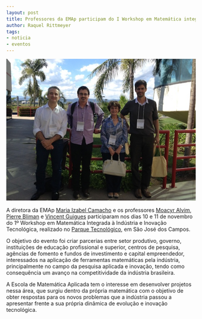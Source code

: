 ```yaml
---
layout: post
title: Professores da EMAp participam do I Workshop em Matemática integrada à Indústria e Inovação Tecnológica
author: Raquel Rittmeyer
tags:
- noticia
- eventos
---
```


![foto](/images/2014-11-14-workshop-matematica-industria.jpg)

A diretora da EMAp [Maria Izabel Camacho](/people/maria.camacho.html)
e os professores [Moacyr Alvim](/people/moacyr.silva.html),
[Pierre Bliman](http://goo.gl/CMjYtL) e
[Vincent Guigues](/people/vincent.guigues.html) participaram nos dias
10 e 11 de novembro do 1º Workshop em Matemática Integrada à Indústria
e Inovação Tecnológica, realizado no
[Parque Tecnológico](http://www.pqtec.org.br/index.php), em São José
dos Campos.

O objetivo do evento foi criar parcerias entre setor produtivo,
governo, instituições de educação profissional e superior, centros de
pesquisa, agências de fomento e fundos de investimento e capital
empreendedor, interessados na aplicação de ferramentas matemáticas
pela indústria, principalmente no campo da pesquisa aplicada e
inovação, tendo como consequência um avanço na competitividade da
indústria brasileira.

A Escola de Matemática Aplicada tem o interesse em desenvolver
projetos nessa área, que surgiu dentro da própria matemática com o
objetivo de obter respostas para os novos problemas que a indústria
passou a apresentar frente a sua própria dinâmica de evolução e
inovação tecnológica.

